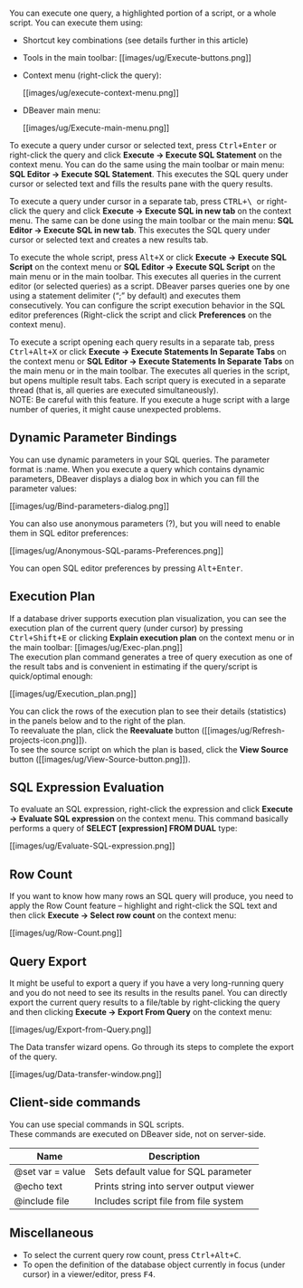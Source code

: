 You can execute one query, a highlighted portion of a script, or a whole script. You can execute them using:
* Shortcut key combinations (see details further in this article)
* Tools in the main toolbar: [[images/ug/Execute-buttons.png]]
* Context menu (right-click the query):

  [[images/ug/execute-context-menu.png]]

* DBeaver main menu:
 
  [[images/ug/Execute-main-menu.png]]  

To execute a query under cursor or selected text, press <kbd>Ctrl+Enter</kbd> or right-click the query and click **Execute -> Execute SQL Statement** on the context menu. You can do the same using the main toolbar or main menu: **SQL Editor -> Execute SQL Statement**. This executes the SQL query under cursor or selected text and fills the results pane with the query results.

To execute a query under cursor in a separate tab, press <kbd>CTRL+\ </kbd> or right-click the query and click **Execute -> Execute SQL in new tab** on the context menu. The same can be done using the main toolbar or the main menu: **SQL Editor -> Execute SQL in new tab**. This executes the SQL query under cursor or selected text and creates a new results tab.

To execute the whole script, press <kbd>Alt+X</kbd> or click **Execute -> Execute SQL Script** on the context menu or **SQL Editor -> Execute SQL Script** on the main menu or in the main toolbar. This executes all queries in the current editor (or selected queries) as a script. DBeaver parses queries one by one using a statement delimiter (“;” by default) and executes them consecutively. You can configure the script execution behavior in the SQL editor preferences (Right-click the script and click **Preferences** on the context menu).

To execute a script opening each query results in a separate tab, press <kbd>Ctrl+Alt+X</kbd> or click **Execute -> Execute Statements In Separate Tabs** on the context menu or **SQL Editor -> Execute Statements In Separate Tabs** on the main menu or in the main toolbar. The executes all queries in the script, but opens multiple result tabs. Each script query is executed in a separate thread (that is, all queries are executed simultaneously).  
NOTE: Be careful with this feature. If you execute a huge script with a large number of queries, it might cause unexpected problems. 

## Dynamic Parameter Bindings

You can use dynamic parameters in your SQL queries. The parameter format is :name. When you execute a query which contains dynamic parameters, DBeaver displays a dialog box in which you can fill the parameter values:

[[images/ug/Bind-parameters-dialog.png]]

You can also use anonymous parameters (?), but you will need to enable them in SQL editor preferences:

[[images/ug/Anonymous-SQL-params-Preferences.png]] 

You can open SQL editor preferences by pressing <kbd>Alt+Enter</kbd>.

## Execution Plan

If a database driver supports execution plan visualization, you can see the execution plan of the current query (under cursor) by pressing <kbd>Ctrl+Shift+E</kbd> or clicking **Explain execution plan** on the context menu or in the main toolbar: [[images/ug/Exec-plan.png]]  
The execution plan command generates a tree of query execution as one of the result tabs and is convenient in estimating if the query/script is quick/optimal enough: 

[[images/ug/Execution_plan.png]]

You can click the rows of the execution plan to see their details (statistics) in the panels below and to the right of the plan.  
To reevaluate the plan, click the **Reevaluate** button ([[images/ug/Refresh-projects-icon.png]]).  
To see the source script on which the plan is based, click the **View Source** button ([[images/ug/View-Source-button.png]]). 

## SQL Expression Evaluation
To evaluate an SQL expression, right-click the expression and click **Execute -> Evaluate SQL expression** on the context menu. This command basically performs a query of **SELECT [expression] FROM DUAL** type:

[[images/ug/Evaluate-SQL-expression.png]]

## Row Count
If you want to know how many rows an SQL query will produce, you need to apply the Row Count feature – highlight and right-click the SQL text and then click **Execute -> Select row count** on the context menu:

[[images/ug/Row-Count.png]]

## Query Export
It might be useful to export a query if you have a very long-running query and you do not need to see its results in the results panel. You can directly export the current query results to a file/table by right-clicking the query and then clicking **Execute -> Export From Query** on the context menu:

[[images/ug/Export-from-Query.png]] 

The Data transfer wizard opens. Go through its steps to complete the export of the query.

[[images/ug/Data-transfer-window.png]]

## Client-side commands

You can use special commands in SQL scripts.  
These commands are executed on DBeaver side, not on server-side.

Name|Description
----|-----
@set var = value|Sets default value for SQL parameter
@echo text|Prints string into server output viewer
@include file|Includes script file from file system


## Miscellaneous
* To select the current query row count, press <kbd>Ctrl+Alt+C</kbd>.  
* To open the definition of the database object currently in focus (under cursor) in a viewer/editor, press <kbd>F4</kbd>.  